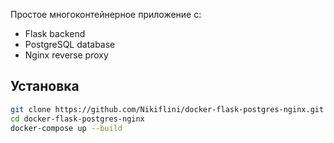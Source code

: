 Простое многоконтейнерное приложение с:
- Flask backend
- PostgreSQL database
- Nginx reverse proxy

## Установка

```bash
git clone https://github.com/Nikiflini/docker-flask-postgres-nginx.git
cd docker-flask-postgres-nginx
docker-compose up --build
